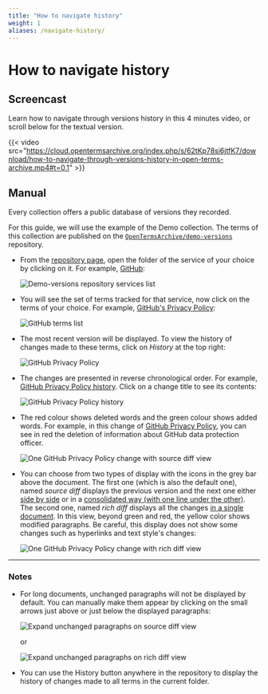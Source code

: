 ```yaml
---
title: "How to navigate history"
weight: 1
aliases: /navigate-history/
---
```


# How to navigate history

## Screencast

Learn how to navigate through versions history in this 4 minutes video, or scroll below for the textual version.

{{< video src="https://cloud.opentermsarchive.org/index.php/s/62tKp78si6jtfK7/download/how-to-navigate-through-versions-history-in-open-terms-archive.mp4#t=0.1" >}}

## Manual

Every collection offers a public database of versions they recorded.

For this guide, we will use the example of the Demo collection. The terms of this collection are published on the [`OpenTermsArchive/demo-versions`](https://github.com/OpenTermsArchive/demo-versions) repository.

- From the [repository page](https://github.com/OpenTermsArchive/demo-versions), open the folder of the service of your choice by clicking on it. For example, [GitHub](https://github.com/OpenTermsArchive/demo-versions/tree/main/GitHub):

  ![Demo-versions repository services list](/images/navigate-history/demo-repository.png)

- You will see the set of terms tracked for that service, now click on the terms of your choice. For example, [GitHub's Privacy Policy](https://github.com/OpenTermsArchive/demo-versions/blob/main/GitHub/Privacy%20Policy.md):

  ![GitHub terms list](/images/navigate-history/github-terms.png)

- The most recent version will be displayed. To view the history of changes made to these terms, click on _History_ at the top right:

  ![GitHub Privacy Policy](/images/navigate-history/github-privacy-policy.png)

- The changes are presented in reverse chronological order. For example, [GitHub Privacy Policy history](https://github.com/OpenTermsArchive/demo-versions/commits/main/GitHub/Privacy%20Policy.md). Click on a change title to see its contents:

  ![GitHub Privacy Policy history](/images/navigate-history/privacy-policy-history.png)

- The red colour shows deleted words and the green colour shows added words. For example, in this change of [GitHub Privacy Policy](https://github.com/OpenTermsArchive/demo-versions/commit/e9a781797041a6b593967ba9e7bb2c7404390e76), you can see in red the deletion of information about GitHub data protection officer.

  ![One GitHub Privacy Policy change with source diff view](/images/navigate-history/source-diff.png)

- You can choose from two types of display with the icons in the grey bar above the document. The first one (which is also the default one), named _source diff_ displays the previous version and the next one either [side by side](https://github.com/OpenTermsArchive/demo-versions/commit/e9a781797041a6b593967ba9e7bb2c7404390e76?diff=split) or in a [consolidated way (with one line under the other)](https://github.com/OpenTermsArchive/demo-versions/commit/e9a781797041a6b593967ba9e7bb2c7404390e76?diff=unified). The second one, named _rich diff_ displays all the changes [in a single document](https://github.com/OpenTermsArchive/demo-versions/commit/e9a781797041a6b593967ba9e7bb2c7404390e76?short_path=060f2c2#diff-060f2c2cc43c2415e0d388f0061c37472277e76eafc9c0df269713b150a52909). In this view, beyond green and red, the yellow color shows modified paragraphs. Be careful, this display does not show some changes such as hyperlinks and text style's changes:

  ![One GitHub Privacy Policy change with rich diff view](/images/navigate-history/rich-diff.png)

- - -

### Notes

- For long documents, unchanged paragraphs will not be displayed by default. You can manually make them appear by clicking on the small arrows just above or just below the displayed paragraphs:

  ![Expand unchanged paragraphs on source diff view](/images/navigate-history/expand-source.png)  

  or

  ![Expand unchanged paragraphs on rich diff view](/images/navigate-history/expand-rich.png)
  
- You can use the History button anywhere in the repository to display the history of changes made to all terms in the current folder.
